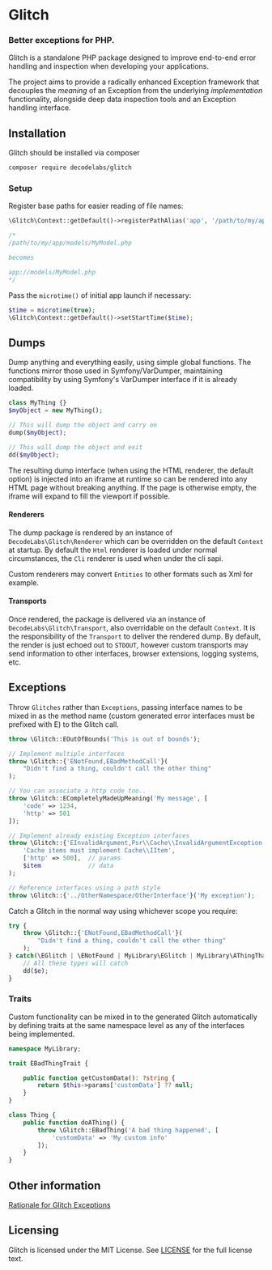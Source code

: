 # Glitch
### Better exceptions for PHP.

Glitch is a standalone PHP package designed to improve end-to-end error handling and inspection when developing your applications.

The project aims to provide a radically enhanced Exception framework that decouples the _meaning_ of an Exception from the underlying _implementation_ functionality, alongside deep data inspection tools and an Exception handling interface.


## Installation
Glitch should be installed via composer

```bash
composer require decodelabs/glitch
```


### Setup
Register base paths for easier reading of file names:

```php
\Glitch\Context::getDefault()->registerPathAlias('app', '/path/to/my/app');

/*
/path/to/my/app/models/MyModel.php

becomes

app://models/MyModel.php
*/
```

Pass the <code>microtime()</code> of initial app launch if necessary:

```php
$time = microtime(true);
\Glitch\Context::getDefault()->setStartTime($time);
```


## Dumps
Dump anything and everything easily, using simple global functions.
The functions mirror those used in Symfony/VarDumper, maintaining compatibility by using Symfony's VarDumper interface if it is already loaded.

```php
class MyThing {}
$myObject = new MyThing();

// This will dump the object and carry on
dump($myObject);

// This will dump the object and exit
dd($myObject);
```

The resulting dump interface (when using the HTML renderer, the default option) is injected into an iframe at runtime so can be rendered into any HTML page without breaking anything. If the page is otherwise empty, the iframe will expand to fill the viewport if possible.

#### Renderers
The dump package is rendered by an instance of <code>DecodeLabs\Glitch\Renderer</code> which can be overridden on the default <code>Context</code> at startup. By default the <code>Html</code> renderer is loaded under normal circumstances, the <code>Cli</code> renderer is used when under the cli sapi.

Custom renderers may convert <code>Entities</code> to other formats such as Xml for example.

#### Transports
Once rendered, the package is delivered via an instance of <code>DecodeLabs\Glitch\Transport</code>, also overridable on the default <code>Context</code>. It is the responsibility of the <code>Transport</code> to deliver the rendered dump. By default, the render is just echoed out to <code>STDOUT</code>, however custom transports may send information to other interfaces, browser extensions, logging systems, etc.


## Exceptions
Throw <code>Glitches</code> rather than <code>Exceptions</code>, passing interface names to be mixed in as the method name (custom generated error interfaces must be prefixed with E) to the Glitch call.

```php
throw \Glitch::EOutOfBounds('This is out of bounds');

// Implement multiple interfaces
throw \Glitch::{'ENotFound,EBadMethodCall'}(
    "Didn't find a thing, couldn't call the other thing"
);

// You can associate a http code too..
throw \Glitch::ECompletelyMadeUpMeaning('My message', [
    'code' => 1234,
    'http' => 501
]);

// Implement already existing Exception interfaces
throw \Glitch::{'EInvalidArgument,Psr\\Cache\\InvalidArgumentException'}(
    'Cache items must implement Cache\\IItem',
    ['http' => 500],  // params
    $item             // data
);

// Reference interfaces using a path style
throw \Glitch::{'../OtherNamespace/OtherInterface'}('My exception');
```

Catch a Glitch in the normal way using whichever scope you require:

```php
try {
    throw \Glitch::{'ENotFound,EBadMethodCall'}(
        "Didn't find a thing, couldn't call the other thing"
    );
} catch(\EGlitch | \ENotFound | MyLibrary\EGlitch | MyLibrary\AThingThatDoesStuff\EBadMethodCall $e) {
    // All these types will catch
    dd($e);
}
```


### Traits

Custom functionality can be mixed in to the generated Glitch automatically by defining traits at the same namespace level as any of the interfaces being implemented.

```php
namespace MyLibrary;

trait EBadThingTrait {

    public function getCustomData(): ?string {
        return $this->params['customData'] ?? null;
    }
}

class Thing {
    public function doAThing() {
        throw \Glitch::EBadThing('A bad thing happened', [
            'customData' => 'My custom info'
        ]);
    }
}
```



## Other information
[Rationale for Glitch Exceptions](docs/Rationale.md)


## Licensing
Glitch is licensed under the MIT License. See [LICENSE](https://github.com/decodelabs/glitch/blob/master/LICENSE) for the full license text.
